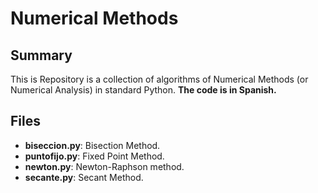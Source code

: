 # Numerical Methods

## Summary
This is Repository is a collection of algorithms of Numerical Methods (or Numerical Analysis) in standard Python.
**The code is in Spanish.**

## Files
- **biseccion.py**: Bisection Method.
- **puntofijo.py**: Fixed Point Method.
- **newton.py**: Newton-Raphson method.
- **secante.py**: Secant Method.
